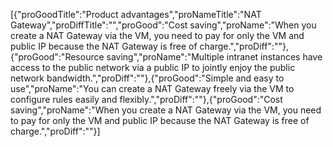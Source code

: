 [{"proGoodTitle":"Product advantages","proNameTitle":"NAT Gateway","proDiffTitle":"","proGood":"Cost saving","proName":"When you create a NAT Gateway via the VM, you need to pay for only the VM and public IP because the NAT Gateway is free of charge.","proDiff":""},{"proGood":"Resource saving","proName":"Multiple intranet instances have access to the public network via a public IP to jointly enjoy the public network bandwidth.","proDiff":""},{"proGood":"Simple and easy to use","proName":"You can create a NAT Gateway freely via the VM to configure rules easily and flexibly.","proDiff":""},{"proGood":"Cost saving","proName":"When you create a NAT Gateway via the VM, you need to pay for only the VM and public IP because the NAT Gateway is free of charge.","proDiff":""}]